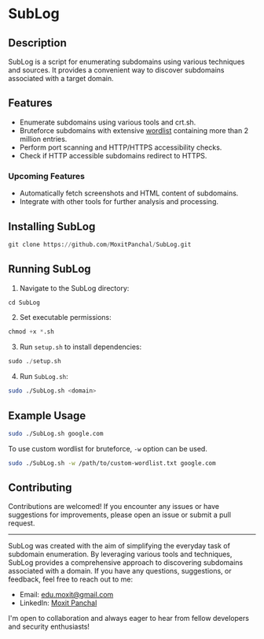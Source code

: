 # SubLog

## Description

SubLog is a script for enumerating subdomains using various techniques and sources. It provides a convenient way to discover subdomains associated with a target domain.

## Features

- Enumerate subdomains using various tools and crt.sh.
- Bruteforce subdomains with extensive [wordlist](https://wordlists-cdn.assetnote.io/data/automated/httparchive_subdomains_2024_01_28.txt) containing more than 2 million entries.
- Perform port scanning and HTTP/HTTPS accessibility checks.
- Check if HTTP accessible subdomains redirect to HTTPS.

### Upcoming Features
- Automatically fetch screenshots and HTML content of subdomains.
- Integrate with other tools for further analysis and processing.

## Installing SubLog
```python
git clone https://github.com/MoxitPanchal/SubLog.git
```
## Running SubLog
1. Navigate to the SubLog directory:
```python
cd SubLog
```
2. Set executable permissions:
```python
chmod +x *.sh
```
3. Run `setup.sh` to install dependencies:
```python
sudo ./setup.sh
```
4. Run `SubLog.sh`:
```sh
sudo ./SubLog.sh <domain>
```
## Example Usage
```sh
sudo ./SubLog.sh google.com
```
To use custom wordlist for bruteforce, `-w` option can be used.
```sh
sudo ./SubLog.sh -w /path/to/custom-wordlist.txt google.com
```
## Contributing
Contributions are welcomed! If you encounter any issues or have suggestions for improvements, please open an issue or submit a pull request.

---
SubLog was created with the aim of simplifying the everyday task of subdomain enumeration. By leveraging various tools and techniques, SubLog provides a comprehensive approach to discovering subdomains associated with a domain. 
If you have any questions, suggestions, or feedback, feel free to reach out to me:

- Email: [edu.moxit@gmail.com](mailto:edu.moxit@gmail.com)
- LinkedIn: [Moxit Panchal](https://www.linkedin.com/in/moxit-panchal-545303225/)

I'm open to collaboration and always eager to hear from fellow developers and security enthusiasts!
